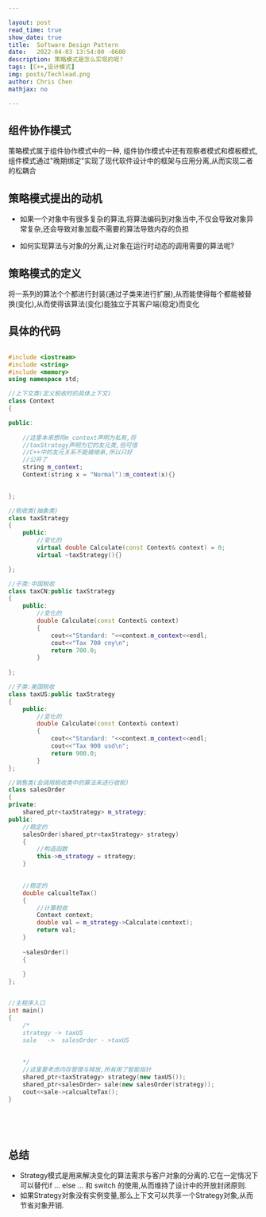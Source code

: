 ```yaml
---

layout: post
read_time: true
show_date: true
title:  Software Design Pattern
date:   2022-04-03 13:54:00 -0600
description: 策略模式是怎么实现的呢?
tags: [C++,设计模式]
img: posts/Techlead.png
author: Chris Chen
mathjax: no

---
```





## 组件协作模式

策略模式属于组件协作模式中的一种, 组件协作模式中还有观察者模式和模板模式, 组件模式通过"晚期绑定"实现了现代软件设计中的框架与应用分离,从而实现二者的松耦合



## 策略模式提出的动机

* 如果一个对象中有很多复杂的算法,将算法编码到对象当中,不仅会导致对象异常复杂,还会导致对象加载不需要的算法导致内存的负担

* 如何实现算法与对象的分离,让对象在运行时动态的调用需要的算法呢?

  

## 策略模式的定义

将一系列的算法个个都进行封装(通过子类来进行扩展),从而能使得每个都能被替换(变化),从而使得该算法(变化)能独立于其客户端(稳定)而变化



## 具体的代码

```c++

#include <iostream>
#include <string>
#include <memory>
using namespace std;

//上下文类(定义税收时的具体上下文)
class Context
{

public:
    
    //这里本来想将m_context声明为私有,将
    //taxStrategy声明为它的友元类,但可惜
    //C++中的友元关系不能被继承,所以只好
    //公开了
    string m_context; 
    Context(string x = "Normal"):m_context(x){}
    

};

//税收类(抽象类)
class taxStrategy
{
    public:
    	//变化的
        virtual double Calculate(const Context& context) = 0;
        virtual ~taxStrategy(){}

};

//子类:中国税收
class taxCN:public taxStrategy
{
    public:
    	//变化的
        double Calculate(const Context& context)
        {
            cout<<"Standard: "<<context.m_context<<endl;
            cout<<"Tax 700 cny\n";
            return 700.0;
        }
    
};

//子类:美国税收
class taxUS:public taxStrategy
{
    public:
    	//变化的
        double Calculate(const Context& context)
        {
            cout<<"Standard: "<<context.m_context<<endl;
            cout<<"Tax 900 usd\n";
            return 900.0;
        }
};

//销售类(会调用税收类中的算法来进行收税)
class salesOrder
{
private:
    shared_ptr<taxStrategy> m_strategy;
public:
    //稳定的
    salesOrder(shared_ptr<taxStrategy> strategy)
    {
        //构造函数
        this->m_strategy = strategy;
    }
    

    //稳定的
    double calcualteTax()
    {
        //计算税收
        Context context;
        double val = m_strategy->Calculate(context);
        return val;
    }
    
    ~salesOrder()
    {
        
    }
};


//主程序入口
int main()
{
    /*
    strategy -> taxUS
    sale   ->  salesOrder - >taxUS 
    
    
    */
    //这里要考虑内存管理与释放,所有用了智能指针
	shared_ptr<taxStrategy> strategy(new taxUS());
	shared_ptr<salesOrder> sale(new salesOrder(strategy));
    cout<<sale->calcualteTax();
}

 

 
```

## 总结

* Strategy模式是用来解决变化的算法需求与客户对象的分离的.它在一定情况下可以替代if ... else ... 和 switch 的使用,从而维持了设计中的开放封闭原则.
* 如果Strategy对象没有实例变量,那么上下文可以共享一个Strategy对象,从而节省对象开销.